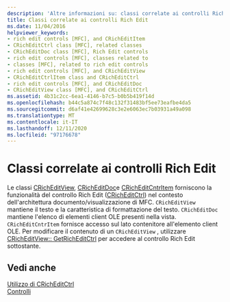 ```yaml
---
description: 'Altre informazioni su: classi correlate ai controlli Rich Edit'
title: Classi correlate ai controlli Rich Edit
ms.date: 11/04/2016
helpviewer_keywords:
- rich edit controls [MFC], and CRichEditItem
- CRichEditCtrl class [MFC], related classes
- CRichEditDoc class [MFC], Rich Edit controls
- rich edit controls [MFC], classes related to
- classes [MFC], related to rich edit controls
- rich edit controls [MFC], and CRichEditView
- CRichEditCtrlItem class and CRichEditCtrl
- rich edit controls [MFC], and CRichEditDoc
- CRichEditView class [MFC], and CRichEditCtrl
ms.assetid: 4b31c2cc-6ea1-4146-b7c5-b0b5b419f14d
ms.openlocfilehash: b44c5a874c7f48c132f31483bf5ee73eafbe4da5
ms.sourcegitcommit: d6af41e42699628c3e2e6063ec7b03931a49a098
ms.translationtype: MT
ms.contentlocale: it-IT
ms.lasthandoff: 12/11/2020
ms.locfileid: "97176678"
---
```

# <a name="classes-related-to-rich-edit-controls"></a>Classi correlate ai controlli Rich Edit

Le classi [CRichEditView](reference/cricheditview-class.md), [CRichEditDoc](reference/cricheditdoc-class.md)e [CRichEditCntrItem](reference/cricheditcntritem-class.md) forniscono la funzionalità del controllo Rich Edit ([CRichEditCtrl](reference/cricheditctrl-class.md)) nel contesto dell'architettura documento/visualizzazione di MFC. `CRichEditView` mantiene il testo e la caratteristica di formattazione del testo. `CRichEditDoc` mantiene l'elenco di elementi client OLE presenti nella vista. `CRichEditCntrItem` fornisce accesso sul lato contenitore all'elemento client OLE. Per modificare il contenuto di un `CRichEditView` , utilizzare [CRichEditView:: GetRichEditCtrl](reference/cricheditview-class.md#getricheditctrl) per accedere al controllo Rich Edit sottostante.

## <a name="see-also"></a>Vedi anche

[Utilizzo di CRichEditCtrl](using-cricheditctrl.md)<br/>
[Controlli](controls-mfc.md)
